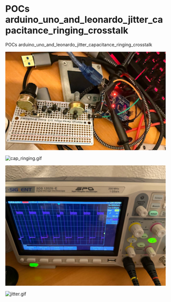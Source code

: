# POCs arduino_uno_and_leonardo_jitter_capacitance_ringing_crosstalk
POCs arduino_uno_and_leonardo_jitter_capacitance_ringing_crosstalk

![board.jpg](board.jpg)  

![cap_ringing.gif](cap_ringing.gif)  

![crosstalk.jpg](crosstalk.jpg)  

![jitter.gif](jitter.gif)  
